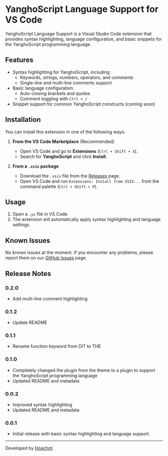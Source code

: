 # YanghoScript Language Support for VS Code

YanghoScript Language Support is a Visual Studio Code extension that provides syntax highlighting, language configuration, and basic snippets for the YanghoScript programming language.

## Features

-   Syntax highlighting for YanghoScript, including:
    -   Keywords, strings, numbers, operators, and comments
    -   Single-line and multi-line comments support
-   Basic language configuration:
    -   Auto-closing brackets and quotes
    -   Comment toggling with `Ctrl + /`
-   Snippet support for common YanghoScript constructs (coming soon)

## Installation

You can install this extension in one of the following ways:

1. **From the VS Code Marketplace** (Recommended)

    - Open VS Code and go to **Extensions** (`Ctrl + Shift + X`).
    - Search for **YanghoScript** and click **Install**.

2. **From a `.vsix` package**
    - Download the `.vsix` file from the [Releases](https://github.com/hoachnt/yanghoscript-vscode-extension/releases) page.
    - Open VS Code and run `Extensions: Install from VSIX...` from the command palette (`Ctrl + Shift + P`).

## Usage

1. Open a `.ys` file in VS Code.
2. The extension will automatically apply syntax highlighting and language settings.

## Known Issues

No known issues at the moment. If you encounter any problems, please report them on our [GitHub Issues](https://github.com/hoachnt/yanghoscript-vscode-extension/issues) page.

## Release Notes

### 0.2.0

-   Add multi-line comment highlighting

### 0.1.2

-   Update README

### 0.1.1

-   Rename function keyword from DIT to THE

### 0.1.0

-   Completely changed the plugin from the theme to a plugin to support the YanghoScript programming language
-   Updated README and metadata

### 0.0.2

-   Improved syntax highlighting
-   Updated README and metadata

### 0.0.1

-   Initial release with basic syntax highlighting and language support.

---

Developed by [Hoachnt](https://github.com/hoachnt).
